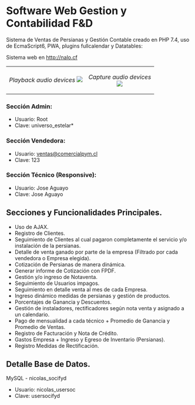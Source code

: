 # Software Web Gestion y Contabilidad F&D

Sistema de Ventas de Persianas y Gestión Contable creado en PHP 7.4, uso de EcmaScript6, PWA, plugins fullcalendar y Datatables:

Sistema web en http://nalo.cf

<table border="0">
  <tr>
    <td>
      <p align="center">
        <i>Playback audio devices</i>
        <img src="https://user-images.githubusercontent.com/36216299/194626442-a9afa32e-9058-4080-920b-ffda2749f485.PNG">
      </p>
    </td>
    <td>
      <p align="center">
        <i>Capture audio devices</i>
        <br>
        <img src="https://user-images.githubusercontent.com/1631752/125156637-e15a2200-e13c-11eb-8ce3-8e42b57c28d5.png">
      </p>
    </td>
  </tr>
</table>

### Sección Admin:
- Usuario: Root
- Clave: universo_estelar*

### Sección Vendedora:
- Usuario: ventas@comercialpym.cl
- Clave: 123

### Sección Técnico (Responsive):
- Usuario: Jose Aguayo
- Clave: Jose Aguayo

## Secciones y Funcionalidades Principales.
- Uso de AJAX.
- Registro de Clientes.
- Seguimiento de Clientes al cual pagaron completamente el servicio y/o instalación de la persianas.
- Detalle de venta ganado por parte de la empresa (Filtrado por cada vendedora o Empresa elegida).
- Cotización de Persianas de manera dinámica.
- Generar informe de Cotización con FPDF.
- Gestión y/o ingreso de Notaventa.
- Seguimiento de Usuarios impagos.
- Seguimiento en detalle venta al mes de cada Empresa.
- Ingreso dinámico medidas de persianas y gestión de productos.
- Porcentajes de Ganancia y Descuentos.
- Gestión de instaladores, rectificadores según nota venta y asignado a un calendario.
- Pago de mensualidad a cada técnico + Promedio de Ganancia y Promedio de Ventas.
- Registro de Facturación y Nota de Crédito.
- Gastos Empresa + Ingreso y Egreso de Inventario (Persianas).
- Registro Medidas de Rectificación.

## Detalle Base de Datos.
MySQL - nicolas_socifyd
- Usuario: nicolas_usersoc
- Clave: usersocifyd
